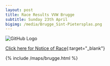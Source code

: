 ```yaml
---
layout: post
title: Race Results VVW Brugge
subtitle: Sunday 23th April
bigimg: /media/Brugge_Sint-Pietersplas.png
---
```


![GitHub Logo](/images/logo.png)

[Click here for Notice of Race](https://drive.google.com/open?id=0B7Sno94GLM-3RmVsY05lUDVYYXc){:target="_blank"}

{% include /maps/brugge.html %}